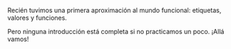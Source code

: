 Recién tuvimos una primera aproximación al mundo funcional: etiquetas, valores y funciones. 

Pero ninguna introducción está completa si no practicamos un poco. ¡Allá vamos!
